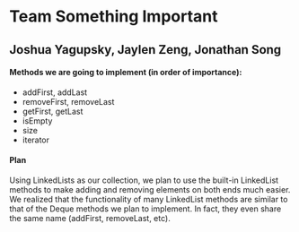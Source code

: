 # Team Something Important
## Joshua Yagupsky, Jaylen Zeng, Jonathan Song

#### Methods we are going to implement (in order of importance):
* addFirst, addLast
* removeFirst, removeLast
* getFirst, getLast
* isEmpty
* size
* iterator

#### Plan

Using LinkedLists as our collection, we plan to use the built-in LinkedList methods to make adding and removing elements on both ends much easier. We realized that the functionality of many LinkedList methods are similar to that of the Deque methods we plan to implement. In fact, they even share the same name (addFirst, removeLast, etc).
